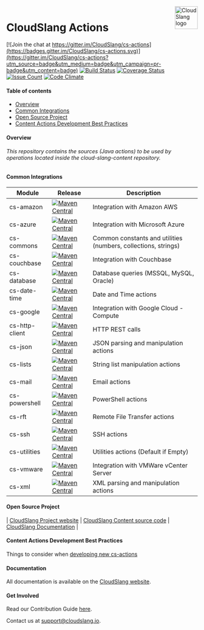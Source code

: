<a href="http://cloudslang.io/">
    <img src="https://camo.githubusercontent.com/ece898cfb3a9cc55353e7ab5d9014cc314af0234/687474703a2f2f692e696d6775722e636f6d2f696849353630562e706e67" alt="CloudSlang logo" title="CloudSlang" align="right" height="60"/>
</a>

CloudSlang Actions
==================

[![Join the chat at https://gitter.im/CloudSlang/cs-actions](https://badges.gitter.im/CloudSlang/cs-actions.svg)](https://gitter.im/CloudSlang/cs-actions?utm_source=badge&utm_medium=badge&utm_campaign=pr-badge&utm_content=badge)
[![Build Status](https://travis-ci.org/CloudSlang/cs-actions.svg?branch=master)](https://travis-ci.org/CloudSlang/cs-actions)
[![Coverage Status](https://coveralls.io/repos/github/CloudSlang/cs-actions/badge.svg?branch=master)](https://coveralls.io/github/CloudSlang/cs-actions?branch=master)
[![Issue Count](https://codeclimate.com/github/CloudSlang/cs-actions/badges/issue_count.svg)](https://codeclimate.com/github/CloudSlang/cs-actions)
[![Code Climate](https://codeclimate.com/github/CloudSlang/cs-actions/badges/gpa.svg)](https://codeclimate.com/github/CloudSlang/cs-actions)


#### Table of contents


* [Overview](#Overview)
* [Common Integrations](#CommonIntegrations)
* [Open Source Project](#OpenSourceProject)
* [Content Actions Development Best Practices](#BestPractices)


<a name="Overview"/>


#### Overview


###### This repository contains the sources (Java actions) to be used by operations located inside the cloud-slang-content repository.


<a name="CommonIntegrations"/>


#### Common Integrations


| Module | Release | Description |
| ----- | ----- | ----- |
| cs-amazon | [![Maven Central](https://maven-badges.herokuapp.com/maven-central/io.cloudslang.content/cs-amazon/badge.svg)](https://maven-badges.herokuapp.com/maven-central/io.cloudslang.content/cs-amazon) | Integration with Amazon AWS |
| cs-azure | [![Maven Central](https://maven-badges.herokuapp.com/maven-central/io.cloudslang.content/cs-azure/badge.svg)](https://maven-badges.herokuapp.com/maven-central/io.cloudslang.content/cs-azure) | Integration with Microsoft Azure |
| cs-commons | [![Maven Central](https://maven-badges.herokuapp.com/maven-central/io.cloudslang.content/cs-commons/badge.svg)](https://maven-badges.herokuapp.com/maven-central/io.cloudslang.content/cs-commons) | Common constants and utilities (numbers, collections, strings) |
| cs-couchbase | [![Maven Central](https://maven-badges.herokuapp.com/maven-central/io.cloudslang.content/cs-couchbase/badge.svg)](https://maven-badges.herokuapp.com/maven-central/io.cloudslang.content/cs-couchbase) | Integration with Couchbase |
| cs-database | [![Maven Central](https://maven-badges.herokuapp.com/maven-central/io.cloudslang.content/cs-database/badge.svg)](https://maven-badges.herokuapp.com/maven-central/io.cloudslang.content/cs-database) | Database queries (MSSQL, MySQL, Oracle) |
| cs-date-time | [![Maven Central](https://maven-badges.herokuapp.com/maven-central/io.cloudslang.content/cs-date-time/badge.svg)](https://maven-badges.herokuapp.com/maven-central/io.cloudslang.content/cs-date-time) | Date and Time actions |
| cs-google | [![Maven Central](https://maven-badges.herokuapp.com/maven-central/io.cloudslang.content/cs-google/badge.svg)](https://maven-badges.herokuapp.com/maven-central/io.cloudslang.content/cs-google) | Integration with Google Cloud - Compute |
| cs-http-client | [![Maven Central](https://maven-badges.herokuapp.com/maven-central/io.cloudslang.content/cs-http-client/badge.svg)](https://maven-badges.herokuapp.com/maven-central/io.cloudslang.content/cs-http-client) | HTTP REST calls |
| cs-json | [![Maven Central](https://maven-badges.herokuapp.com/maven-central/io.cloudslang.content/cs-json/badge.svg)](https://maven-badges.herokuapp.com/maven-central/io.cloudslang.content/cs-json) | JSON parsing and manipulation actions |
| cs-lists |  [![Maven Central](https://maven-badges.herokuapp.com/maven-central/io.cloudslang.content/cs-lists/badge.svg)](https://maven-badges.herokuapp.com/maven-central/io.cloudslang.content/cs-lists) |String list manipulation actions |
| cs-mail | [![Maven Central](https://maven-badges.herokuapp.com/maven-central/io.cloudslang.content/cs-mail/badge.svg)](https://maven-badges.herokuapp.com/maven-central/io.cloudslang.content/cs-mail) | Email actions |
| cs-powershell | [![Maven Central](https://maven-badges.herokuapp.com/maven-central/io.cloudslang.content/cs-powershell/badge.svg)](https://maven-badges.herokuapp.com/maven-central/io.cloudslang.content/cs-powershell) | PowerShell actions |
| cs-rft | [![Maven Central](https://maven-badges.herokuapp.com/maven-central/io.cloudslang.content/cs-rft/badge.svg)](https://maven-badges.herokuapp.com/maven-central/io.cloudslang.content/cs-rft) | Remote File Transfer actions |
| cs-ssh | [![Maven Central](https://maven-badges.herokuapp.com/maven-central/io.cloudslang.content/cs-ssh/badge.svg)](https://maven-badges.herokuapp.com/maven-central/io.cloudslang.content/cs-ssh) | SSH actions |
| cs-utilities | [![Maven Central](https://maven-badges.herokuapp.com/maven-central/io.cloudslang.content/cs-utilities/badge.svg)](https://maven-badges.herokuapp.com/maven-central/io.cloudslang.content/cs-utilities) | Utilities actions (Default if Empty) |
| cs-vmware | [![Maven Central](https://maven-badges.herokuapp.com/maven-central/io.cloudslang.content/cs-vmware/badge.svg)](https://maven-badges.herokuapp.com/maven-central/io.cloudslang.content/cs-vmware) | Integration with VMWare vCenter Server |
| cs-xml | [![Maven Central](https://maven-badges.herokuapp.com/maven-central/io.cloudslang.content/cs-xml/badge.svg)](https://maven-badges.herokuapp.com/maven-central/io.cloudslang.content/cs-xml) | XML parsing and manipulation actions | 


<a name="OpenSourceProject"/>


#### Open Source Project


| [CloudSlang Project website](http://cloudslang.io/#/) | [CloudSlang Content source code](https://github.com/CloudSlang/cloud-slang-content) | [CloudSlang Documentation](http://cloudslang-docs.readthedocs.io/en/latest/) |


<a name="BestPractices"/>


#### Content Actions Development Best Practices


Things to consider when [developing new cs-actions](https://github.com/CloudSlang/cs-actions/wiki/Best-Practices-%231-maven-checkstyle-plugin-enforcements)


#### Documentation


All documentation is available on the [CloudSlang website](http://www.cloudslang.io/#/docs).


#### Get Involved


Read our Contribution Guide [here](CONTRIBUTING.md).


Contact us at support@cloudslang.io.
